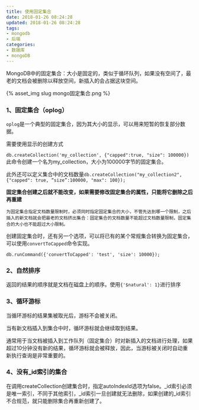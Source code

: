 ```yaml
---
title: 使用固定集合
date: 2018-01-26 08:24:28
updated: 2018-01-26 08:24:28
tags:
- mongodb
- 后端
categories:
- 数据库
- mongoDB
---
```






MongoDB中的固定集合：大小是固定的，类似于循环队列，如果没有空间了，最老的文档会被删除以释放空间，新插入的会占据这块空间。

{% asset_img slug mongo固定集合.png %}

### 1、固定集合（oplog）

`oplog`是一个典型的固定集合，因为其大小的显示，可以用来短暂的恢复部分数据。

需要使用显示的创建方式

`db.createCollection('my_collection', {"capped":true, "size": 100000})`此命令创建一个名为my_collection，大小为100000字节的固定集合。

此外还可以定义集合中的文档数量`db.createCollection("my_collection2", {"capped": true, “size”:100000, "max": 100});`

**固定集合创建之后就不能改变，如果需要修改固定集合的属性，只能将它删除之后再重建**

```
为固定集合指定文档数量限制时，必须同时指定固定集合的大小，不管先达到哪一个限制，之后插入的新文档就会把最老的文档挤出集合：固定集合的文档数量不能超过文档数量限制，固定集合的大小也不能超过大小限制。
```

创建固定集合时，还有另一个选项，可以将已有的某个常规集合转换为固定集合，可以使用`convertToCapped`命令实现。

`db.runCommand({'convertToCapped': 'test', 'size': 10000});`

### 2、自然排序

返回的结果的顺序就是文档在磁盘上的顺序。使用`{'$natural': 1}`进行排序

### 3、循环游标

当循环游标的结果集被取光后，游标不会被关闭。

当有新文档插入到集合中时，循环游标就会继续取到结果。

通常用于当文档被插入到工作队列（固定集合）时对新插入的文档进行处理，如果超过10分钟没有新的结果，循环游标就会被释放，因此，当游标被关闭时自动重新执行查询是非常重要的。

### 4、没有_id索引的集合

在调用createCollection创建集合时，指定autoIndexId选项为false。_id索引必须是唯一索引，不同于其他索引，\_id索引一旦创建就无法删除，如果创建的\_id索引不合规范，就只能删除集合再重新创建了。